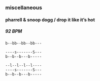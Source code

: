 
### miscellaneous

#### pharrell & snoop dogg / drop it like it’s hot

##### 92 BPM


```
b--bb--bb--bb---
```

```
----s-------S---
b--b--b---b-----
```

```
--l--l--l--l----
----s-------S---
b--b--b---b-----
```
